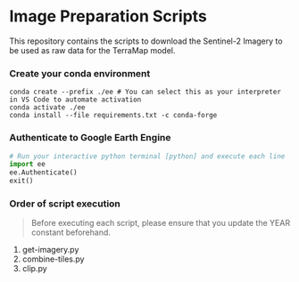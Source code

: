 # Image Preparation Scripts

This repository contains the scripts to download the Sentinel-2 Imagery to be used as raw data for the TerraMap model.

### Create your conda environment

```shell
conda create --prefix ./ee # You can select this as your interpreter in VS Code to automate activation
conda activate ./ee 
conda install --file requirements.txt -c conda-forge
```

### Authenticate to Google Earth Engine

```python
# Run your interactive python terminal [python] and execute each line
import ee
ee.Authenticate()
exit()
```

### Order of script execution

> Before executing each script, please ensure that you update the YEAR constant beforehand.

1. get-imagery.py
2. combine-tiles.py
3. clip.py